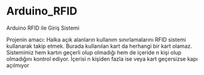 # Arduino_RFID
Arduino RFID ile  Giriş Sistemi 

Projenin amacı: Halka açık alanların kullanım sınırlamalarını RFID sistemi kullanarak takip etmek. 
Burada kullanılan kart da herhangi bir kart olamaz. Sistemimiz hem kartın geçerli olup olmadığı hem de 
içeride n kişi olup olmadığını kontrol ediyor. İçerisi n kişiden fazla ise veya kart geçersizse kapı açılmıyor

